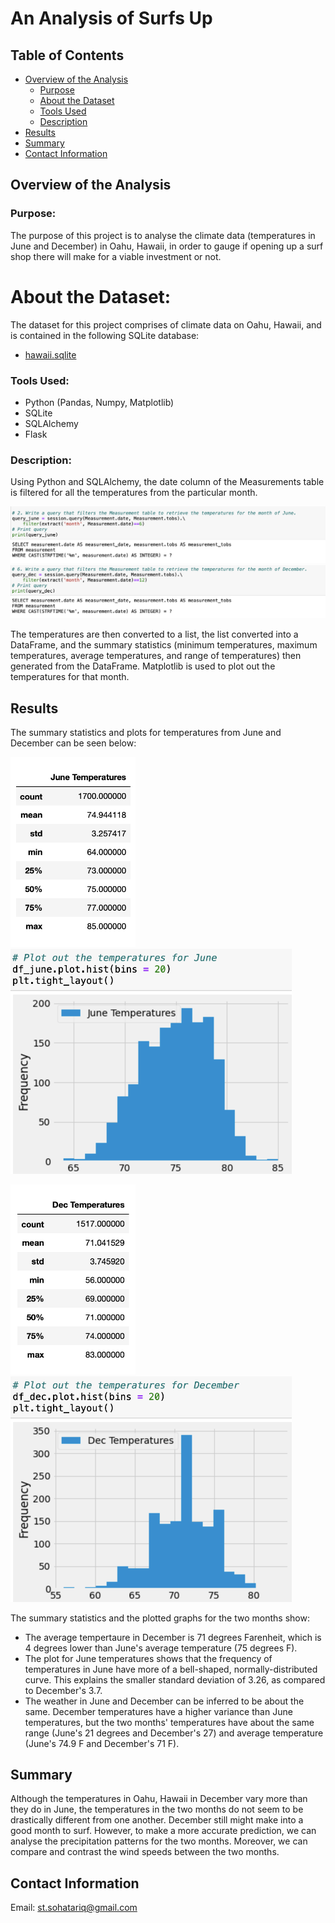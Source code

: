 # An Analysis of Surfs Up
## Table of Contents
- [Overview of the Analysis](#overview-of-the-analysis)
    - [Purpose](#purpose)
    - [About the Dataset](#about-the-dataset)
    - [Tools Used](#tools-used)
    - [Description](#description)
- [Results](#results)
- [Summary](#summary)
- [Contact Information](#contact-information)

## Overview of the Analysis
### Purpose:
The purpose of this project is to analyse the climate data (temperatures in June and December) in Oahu, Hawaii, in order to gauge if opening up a surf shop there will make for a viable investment or not. 

# About the Dataset:
The dataset for this project comprises of climate data on Oahu, Hawaii, and is contained in the following SQLite database:
 - [hawaii.sqlite](https://github.com/SohaT7/Surfs_Up/blob/main/Resources/hawaii.sqlite)

### Tools Used:
 - Python (Pandas, Numpy, Matplotlib)
 - SQLite
 - SQLAlchemy
 - Flask

### Description:
Using Python and SQLAlchemy, the date column of the Measurements table is filtered for all the temperatures from the particular month.

![query_june](https://github.com/SohaT7/Surfs_Up/blob/main/Images/query_june.png)
![query_dec](https://github.com/SohaT7/Surfs_Up/blob/main/Images/query_dec.png)

The temperatures are then converted to a list, the list converted into a DataFrame, and the summary statistics (minimum temperatures, maximum temperatures, average temperatures, and range of temperatures) then generated from the DataFrame. Matplotlib is used to plot out the temperatures for that month. 

## Results
The summary statistics and plots for temperatures from June and December can be seen below:

<img width="200" alt="image" src="https://github.com/SohaT7/Surfs_Up/blob/main/Images/df_june.png"> <img width="450" alt="image" src="https://github.com/SohaT7/Surfs_Up/blob/main/Images/plot_june.png">


<img width="200" alt="image" src="https://github.com/SohaT7/Surfs_Up/blob/main/Images/df_dec.png"> <img width="450" alt="image" src="https://github.com/SohaT7/Surfs_Up/blob/main/Images/plot_dec.png">

The summary statistics and the plotted graphs for the two months show:
 - The average tempertaure in December is 71 degrees Farenheit, which is 4 degrees lower than June's average temperature (75 degrees F).
 - The plot for June temperatures shows that the frequency of temperatures in June have more of a bell-shaped, normally-distributed curve. This explains the smaller standard deviation of 3.26, as compared to December's 3.7.
 - The weather in June and December can be inferred to be about the same. December temperatures have a higher variance than June temperatures, but the two months' temperatures have about the same range (June's 21 degrees and December's 27) and average temperature (June's 74.9 F and December's 71 F).

## Summary
Although the temperatures in Oahu, Hawaii in December vary more than they do in June, the temperatures in the two months do not seem to be drastically different from one another. December still might make into a good month to surf. However, to make a more accurate prediction, we can 
analyse the precipitation patterns for the two months. Moreover, we can compare and contrast the wind speeds between the two months. 

## Contact Information
Email: st.sohatariq@gmail.com
